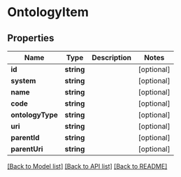 # OntologyItem

## Properties
Name | Type | Description | Notes
------------ | ------------- | ------------- | -------------
**id** | **string** |  | [optional] 
**system** | **string** |  | [optional] 
**name** | **string** |  | [optional] 
**code** | **string** |  | [optional] 
**ontologyType** | **string** |  | [optional] 
**uri** | **string** |  | [optional] 
**parentId** | **string** |  | [optional] 
**parentUri** | **string** |  | [optional] 

[[Back to Model list]](../README.md#documentation-for-models) [[Back to API list]](../README.md#documentation-for-api-endpoints) [[Back to README]](../README.md)


